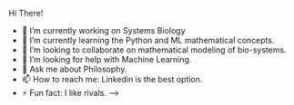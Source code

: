 Hi There!
- 🔭 I’m currently working on Systems Biology
- 🌱 I’m currently learning the Python and ML mathematical concepts. 
- 👯 I’m looking to collaborate on mathematical modeling of bio-systems. 
- 🤔 I’m looking for help with Machine Learning.
- 💬 Ask me about Philosophy. 
- 📫 How to reach me: Linkedin is the best option.
- ⚡ Fun fact: I like rivals.
-->
